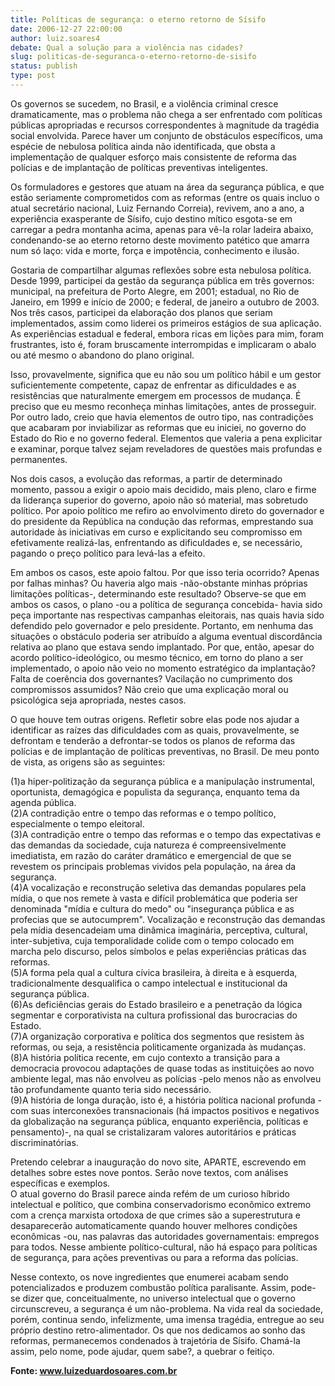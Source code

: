 ```yaml
---
title: Políticas de segurança: o eterno retorno de Sísifo
date: 2006-12-27 22:00:00
author: luiz.soares4
debate: Qual a solução para a violência nas cidades?
slug: politicas-de-seguranca-o-eterno-retorno-de-sisifo
status: publish 
type: post
---
```


Os governos se sucedem, no Brasil, e a violência criminal cresce dramaticamente, mas o problema não chega a ser enfrentado com políticas públicas apropriadas e recursos correspondentes à magnitude da tragédia social envolvida. Parece haver um conjunto de obstáculos específicos, uma espécie de nebulosa política ainda não identificada, que obsta a implementação de qualquer esforço mais consistente de reforma das polícias e de implantação de políticas preventivas inteligentes.  
  
Os formuladores e gestores que atuam na área da segurança pública, e que estão seriamente comprometidos com as reformas (entre os quais incluo o atual secretário nacional, Luiz Fernando Correia), revivem, ano a ano, a experiência exasperante de Sísifo, cujo destino mítico esgota-se em carregar a pedra montanha acima, apenas para vê-la rolar ladeira abaixo, condenando-se ao eterno retorno deste movimento patético que amarra num só laço: vida e morte, força e impotência, conhecimento e ilusão.  
  
Gostaria de compartilhar algumas reflexões sobre esta nebulosa política. Desde 1999, participei da gestão da segurança pública em três governos: municipal, na prefeitura de Porto Alegre, em 2001; estadual, no Rio de Janeiro, em 1999 e início de 2000; e federal, de janeiro a outubro de 2003. Nos três casos, participei da elaboração dos planos que seriam implementados, assim como liderei os primeiros estágios de sua aplicação. As experiências estadual e federal, embora ricas em lições para mim, foram frustrantes, isto é, foram bruscamente interrompidas e implicaram o abalo ou até mesmo o abandono do plano original.  
  
Isso, provavelmente, significa que eu não sou um político hábil e um gestor suficientemente competente, capaz de enfrentar as dificuldades e as resistências que naturalmente emergem em processos de mudança. É preciso que eu mesmo reconheça minhas limitações, antes de prosseguir. Por outro lado, creio que havia elementos de outro tipo, nas contradições que acabaram por inviabilizar as reformas que eu iniciei, no governo do Estado do Rio e no governo federal. Elementos que valeria a pena explicitar e examinar, porque talvez sejam reveladores de questões mais profundas e permanentes.  
  
Nos dois casos, a evolução das reformas, a partir de determinado momento, passou a exigir o apoio mais decidido, mais pleno, claro e firme da liderança superior do governo, apoio não só material, mas sobretudo político. Por apoio político me refiro ao envolvimento direto do governador e do presidente da República na condução das reformas, emprestando sua autoridade às iniciativas em curso e explicitando seu compromisso em efetivamente realizá-las, enfrentando as dificuldades e, se necessário, pagando o preço político para levá-las a efeito.  
  
Em ambos os casos, este apoio faltou. Por que isso teria ocorrido? Apenas por falhas minhas? Ou haveria algo mais -não-obstante minhas próprias limitações políticas-, determinando este resultado? Observe-se que em ambos os casos, o plano -ou a política de segurança concebida- havia sido peça importante nas respectivas campanhas eleitorais, nas quais havia sido defendido pelo governador e pelo presidente. Portanto, em nenhuma das situações o obstáculo poderia ser atribuído a alguma eventual discordância relativa ao plano que estava sendo implantado. Por que, então, apesar do acordo político-ideológico, ou mesmo técnico, em torno do plano a ser implementado, o apoio não veio no momento estratégico da implantação? Falta de coerência dos governantes? Vacilação no cumprimento dos compromissos assumidos? Não creio que uma explicação moral ou psicológica seja apropriada, nestes casos.  
  
O que houve tem outras origens. Refletir sobre elas pode nos ajudar a identificar as raízes das dificuldades com as quais, provavelmente, se defrontam e tenderão a defrontar-se todos os planos de reforma das polícias e de implantação de políticas preventivas, no Brasil. De meu ponto de vista, as origens são as seguintes:  
  
(1)a hiper-politização da segurança pública e a manipulação instrumental, oportunista, demagógica e populista da segurança, enquanto tema da agenda pública.  
(2)A contradição entre o tempo das reformas e o tempo político, especialmente o tempo eleitoral.  
(3)A contradição entre o tempo das reformas e o tempo das expectativas e das demandas da sociedade, cuja natureza é compreensivelmente imediatista, em razão do caráter dramático e emergencial de que se revestem os principais problemas vividos pela população, na área da segurança.   
(4)A vocalização e reconstrução seletiva das demandas populares pela mídia, o que nos remete à vasta e difícil problemática que poderia ser denominada "mídia e cultura do medo" ou "insegurança pública e as profecias que se autocumprem". Vocalização e reconstrução das demandas pela mídia desencadeiam uma dinâmica imaginária, perceptiva, cultural, inter-subjetiva, cuja temporalidade colide com o tempo colocado em marcha pelo discurso, pelos símbolos e pelas experiências práticas das reformas.  
(5)A forma pela qual a cultura cívica brasileira, à direita e à esquerda, tradicionalmente desqualifica o campo intelectual e institucional da segurança pública.   
(6)As deficiências gerais do Estado brasileiro e a penetração da lógica segmentar e corporativista na cultura profissional das burocracias do Estado.   
(7)A organização corporativa e política dos segmentos que resistem às reformas, ou seja, a resistência politicamente organizada às mudanças.   
(8)A história política recente, em cujo contexto a transição para a democracia provocou adaptações de quase todas as instituições ao novo ambiente legal, mas não envolveu as polícias -pelo menos não as envolveu tão profundamente quanto teria sido necessário.   
(9)A história de longa duração, isto é, a história política nacional profunda -com suas interconexões transnacionais (há impactos positivos e negativos da globalização na segurança pública, enquanto experiência, políticas e pensamento)-, na qual se cristalizaram valores autoritários e práticas discriminatórias.  
  
Pretendo celebrar a inauguração do novo site, APARTE, escrevendo em detalhes sobre estes nove pontos. Serão nove textos, com análises específicas e exemplos.  
O atual governo do Brasil parece ainda refém de um curioso híbrido intelectual e político, que combina conservadorismo econômico extremo com a crença marxista ortodoxa de que crimes são a superestrutura e desaparecerão automaticamente quando houver melhores condições econômicas -ou, nas palavras das autoridades governamentais: empregos para todos. Nesse ambiente político-cultural, não há espaço para políticas de segurança, para ações preventivas ou para a reforma das polícias.   
  
Nesse contexto, os nove ingredientes que enumerei acabam sendo potencializados e produzem combustão política paralisante. Assim, pode-se dizer que, conceitualmente, no universo intelectual que o governo circunscreveu, a segurança é um não-problema. Na vida real da sociedade, porém, continua sendo, infelizmente, uma imensa tragédia, entregue ao seu próprio destino retro-alimentador. Os que nos dedicamos ao sonho das reformas, permanecemos condenados à trajetória de Sísifo. Chamá-la assim, pelo nome, pode ajudar, quem sabe?, a quebrar o feitiço.  
  
**Fonte: www.luizeduardosoares.com.br**
